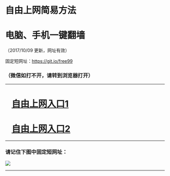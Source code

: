 ﻿# 自由上网简易方法

# 电脑、手机一键翻墙

（2017/10/09 更新，网址有效）

固定短网址：https://git.io/free99

### （微信如打不开，请转到浏览器打开）


***





# &nbsp;&nbsp; <a href="http://ft1172618958.fwq-tz-1001.info/fwqtz01.html?t=10090017231 " target="_blank">自由上网入口1</a>
# &nbsp;&nbsp; <a href="http://ft3259314483.fwq-tz-1002.info/fwqtz02.html?t=100900124663 " target="_blank">自由上网入口2</a>
***

### 请记住下图中固定短网址：

<img src="https://s3-us-west-2.amazonaws.com/fwq-1001/yjfq-20170905okok.png" /> 


***

